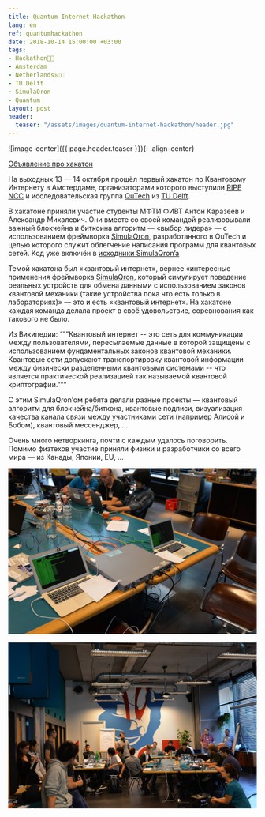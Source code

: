 ```yaml
---
title: Quantum Internet Hackathon
lang: en
ref: quantumhackathon
date: 2018-10-14 15:00:00 +03:00
tags:
- Hackathon👨‍💻
- Amsterdam
- Netherlands🇳🇱
- TU Delft
- SimulaQron
- Quantum
layout: post
header:
  teaser: "/assets/images/quantum-internet-hackathon/header.jpg"
---
```


![image-center]({{ page.header.teaser }}){: .align-center}

[Объявление про хакатон](https://labs.ripe.net/Members/becha/join-the-quantum-internet-hackathon-2018)

На выходных 13 — 14 октября прошёл первый хакатон по Квантовому Интернету в Амстердаме, организаторами которого выступили [RIPE NCC](https://www.ripe.net) и исследовательская группа [QuTech](https://qutech.nl) из [TU Delft](https://www.tudelft.nl/en/).

В хакатоне приняли участие студенты МФТИ ФИВТ Антон Каразеев и Александр Михалевич. Они вместе со своей командой реализовывали важный блокчейна и биткоина алгоритм — «выбор лидера» — с использованием фреймворка [SimulaQron](http://www.simulaqron.org), разработанного в QuTech и целью которого служит облегчение написания программ для квантовых сетей. Код уже включён в [исходники SimulaQron’a](https://github.com/SoftwareQuTech/SimulaQron)

Темой хакатона был «квантовый интернет», вернее «интересные применения фреймворка [SimulaQron](http://www.simulaqron.org), который симулирует поведение реальных устройств для обмена данными с использованием законов квантовой механики (такие устройства пока что есть только в лабораториях)» — это и есть «квантовый интернет». На хакатоне каждая команда делала проект в своё удовольствие, соревнования как такового не было.

Из Википедии:
“””Квантовый интернет -- это сеть для коммуникации между пользователями, пересылаемые данные в которой защищены с использованием фундаментальных законов квантовой механики. Квантовые сети допускают транспортировку квантовой информации между физически разделенными квантовыми системами -- что является практической реализацией так называемой квантовой криптографии.”””

С этим SimulaQron’ом ребята делали разные проекты — квантовый алгоритм для блокчейна/биткона, квантовые подписи, визуализация качества канала связи между участниками сети (например Алисой и Бобом), квантовый мессенджер, ...

Очень много нетворкинга, почти с каждым удалось поговорить. Помимо физтехов участие приняли физики и разработчики со всего мира — из Канады, Японии, EU, ...

![](/assets/images/quantum-internet-hackathon/image1.jpg)

![](/assets/images/quantum-internet-hackathon/image2.jpg)
